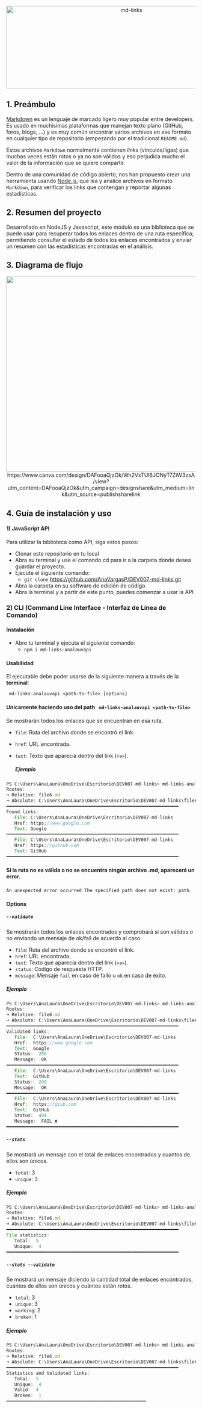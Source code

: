 <p align="center">
  <img src="https://blogger.googleusercontent.com/img/b/R29vZ2xl/AVvXsEiiGsbQanF-jL-4ITWdOCxnfqF_4M_M8xQyyuWlTIOrnkMup79LF3smR01iDMusi-yBxx8baiRZvK0eG9t1STJgbJ21-OjIro-Y9Q3d3bT0fKD5Txm5afzqERJbYKPKxVjh47SRqHlKf1wc_4_zEyfn1M5BbodRe_p3j9W9cD0PgCazxTXKl1HtkSLzEw8/w629-h210/CINE%20TRIVIA.png" alt="md-links" width="650" height="220">
</p>


## 1. Preámbulo

[Markdown](https://es.wikipedia.org/wiki/Markdown) es un lenguaje de marcado
ligero muy popular entre developers. Es usado en muchísimas plataformas que
manejan texto plano (GitHub, foros, blogs, ...) y es muy común
encontrar varios archivos en ese formato en cualquier tipo de repositorio
(empezando por el tradicional `README.md`).

Estos archivos `Markdown` normalmente contienen _links_ (vínculos/ligas) que
muchas veces están rotos o ya no son válidos y eso perjudica mucho el valor de
la información que se quiere compartir.

Dentro de una comunidad de código abierto, nos han propuesto crear una
herramienta usando [Node.js](https://nodejs.org/), que lea y analice archivos
en formato `Markdown`, para verificar los links que contengan y reportar
algunas estadísticas.

## 2. Resumen del proyecto

Desarrollado en NodeJS y Javascript, este módulo es una biblioteca que se puede usar para recuperar todos los enlaces dentro de una ruta específica; permitiendo consultar el estado de todos los enlaces encontrados y enviar un resumen con las estadísticas encontradas en el análisis.

## 3. Diagrama de flujo

<p align="center">
  <img src="https://blogger.googleusercontent.com/img/b/R29vZ2xl/AVvXsEjfBHBWDsaoOoa5LpNvqIecIzSSP451eUxgUUYTfPue5N9Vh92unDETdvHujX0NM0oKTfKzVn9migbdMONBEDulfGkxPbjvIqDMHcYvOy-ZkDpm7d2wEqJlswYfidyUvG9w1EglkCHy1edDOsJR5MY0VvUENVVmg9ysYw-xcsAdVHUwpRT3vAgqdjKh_g4/w672-h376/Agregar%20un%20subt%C3%ADtulo.png" width="900" height="520">
  https://www.canva.com/design/DAFooaQjzOk/Wn2VxTUl6JONyT7ZiW3zsA/view?utm_content=DAFooaQjzOk&utm_campaign=designshare&utm_medium=link&utm_source=publishsharelink
</p>


## 4. Guía de instalación y uso 
#### 1) JavaScript API

Para utilizar la biblioteca como API, siga estos pasos:

+ Clonar este repositorio en tu local 
+ Abra su terminal y use el comando cd para ir a la carpeta     donde desea guardar el proyecto.
+ Ejecute el siguiente comando:
    + `git clone` https://github.com/AnaVargasP/DEV007-md-links.git  
 + Abra la carpeta en su software de edición de código.
 + Abra la terminal y a partir de este punto, puedes comenzar a usar la API
   

### 2) CLI (Command Line Interface - Interfaz de Línea de Comando)
#### Instalación
 + Abre tu terminal y ejecuta el siguiente comando:
   + `npm i md-links-analauvapi`
#### Usabilidad
El ejecutable debe poder usarse de la siguiente
manera a través de la **terminal**:

` md-links-analauvapi <path-to-file> [options]`

#### Unicamente haciendo uso del path ` md-links-analauvapi <path-to-file>`
Se mostrarán todos los enlaces que se encuentran en esa ruta.

* `file`: Ruta del archivo donde se encontró el link.
* `href`: URL encontrada.
* `text`: Texto que aparecía dentro del link (`<a>`).

  ##### Ejemplo
  
```js
PS C:\Users\AnaLaura\OneDrive\Escritorio\DEV007-md-links> md-links-analauvapi file6.md
Routes:
➜ Relative: file6.md
➜ Absolute: C:\Users\AnaLaura\OneDrive\Escritorio\DEV007-md-links\file6.md
━━━━━━━━━━━━━━━━━━━━━━━━━━━━━━━━━━━━━━━━━━━━━━━━━━━━━━━━━━━━━━━━
Found links:
   File: C:\Users\AnaLaura\OneDrive\Escritorio\DEV007-md-links
   Href: https://www.google.com
   Text: Google
━━━━━━━━━━━━━━━━━━━━━━━━━━━━━━━━━━━━━━━━━━━━━━━━━━━━━━━━━━━━━━━━
   File: C:\Users\AnaLaura\OneDrive\Escritorio\DEV007-md-links
   Href: https://github.com
   Text: GitHub
━━━━━━━━━━━━━━━━━━━━━━━━━━━━━━━━━━━━━━━━━━━━━━━━━━━━━━━━━━━━━━━━
```

#### Si la ruta no es válida o no se encuentra ningún archivo .md, aparecerá un error.

 `An unexpected error occurred The specified path does not exist: path`.

#### Options

##### `--validate`
Se mostrarán todos los enlaces encontrados y comprobará si son válidos o no enviando un mensaje de ok/fail de acuerdo al caso.

* `file`: Ruta del archivo donde se encontró el link.
* `href`: URL encontrada.
* `text`: Texto que aparecía dentro del link (`<a>`).
* `status`: Código de respuesta HTTP.
* `message`: Mensaje `fail` en caso de fallo u `ok` en caso de éxito.

##### Ejemplo
```js
PS C:\Users\AnaLaura\OneDrive\Escritorio\DEV007-md-links> md-links-analauvapi file6.md --validate
Routes:
➜ Relative: file6.md
➜ Absolute: C:\Users\AnaLaura\OneDrive\Escritorio\DEV007-md-links\file6.md
━━━━━━━━━━━━━━━━━━━━━━━━━━━━━━━━━━━━━━━━━━━━━━━━━━━━━━━━━━━━━━━━
Validated links:
   File:  C:\Users\AnaLaura\OneDrive\Escritorio\DEV007-md-links
   Href:  https://www.google.com
   Text:  Google
   Status:  200
   Message:  OK
━━━━━━━━━━━━━━━━━━━━━━━━━━━━━━━━━━━━━━━━━━━━━━━━━━━━━━━━━━━━━━━━
   File:  C:\Users\AnaLaura\OneDrive\Escritorio\DEV007-md-links
   Text:  GitHub
   Status:  200
   Message:  OK
━━━━━━━━━━━━━━━━━━━━━━━━━━━━━━━━━━━━━━━━━━━━━━━━━━━━━━━━━━━━━━━━
   File:  C:\Users\AnaLaura\OneDrive\Escritorio\DEV007-md-links
   Href:  https://giub.com
   Text:  GitHub
   Status:  404
   Message:  FAIL ✘
━━━━━━━━━━━━━━━━━━━━━━━━━━━━━━━━━━━━━━━━━━━━━━━━━━━━━━━━━━━━━━━━
```

##### `--stats`
Se mostrará un mensaje con el total de enlaces encontrados y cuantos de ellos son únicos.

* `total`: 3
* `unique`: 3

##### Ejemplo
```js
PS C:\Users\AnaLaura\OneDrive\Escritorio\DEV007-md-links> md-links-analauvapi file6.md --stats
Routes:
➜ Relative: file6.md
➜ Absolute: C:\Users\AnaLaura\OneDrive\Escritorio\DEV007-md-links\file6.md
━━━━━━━━━━━━━━━━━━━━━━━━━━━━━━━━━━━━━━━━━━━━━━━━━━━━━━━━━━━━━━━━
File statistics:
   Total:  5
   Unique:  4
━━━━━━━━━━━━━━━━━━━━━━━━━━━━━━━━━━━━━━━━━━━━━━━━━━━━━━━━━━━━━━━━
```

##### `--stats --validate`
Se mostrará un mensaje diciendo la cantidad total de enlaces encontrados, cuántos de ellos son únicos y cuántos están rotos.

* `total`: 3
* `unique`: 3
* `working`: 2
* `broken`: 1

##### Ejemplo
```js
PS C:\Users\AnaLaura\OneDrive\Escritorio\DEV007-md-links> md-links-analauvapi file6.md --stats --validate
Routes:
➜ Relative: file6.md
➜ Absolute: C:\Users\AnaLaura\OneDrive\Escritorio\DEV007-md-links\file6.md
━━━━━━━━━━━━━━━━━━━━━━━━━━━━━━━━━━━━━━━━━━━━━━━━━━━━━━━━━━━━━━━━
Statistics and Validated links:
   Total:  5
   Unique:  4
   Valid:  4
   Broken:  1
━━━━━━━━━━━━━━━━━━━━━━━━━━━━━━━━━━━━━━━━━━━━━━━━━━━━
```



